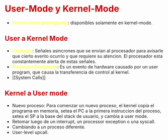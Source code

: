 # <span style="color:#c00000">User-Mode y Kernel-Mode</span>
 
 - <span style="color:#ffff00">Instrucciones privilegiadas</span>: disponibles solamente en kernel-mode.

## <span style="color:#c00000">User a Kernel Mode</span>

- <span style="color:#ffff00">Interrupts</span>: Señales asincrones que se envian al procesador para avisarle que cierto evento ocurrio y que requiere su atencion. El procesador esta constantemente alerta de estas señales.
- <span style="color:#ffff00">Processor Exceptions</span>: Es un evento de hardware causado por un user program, que causa la transferencia de control al kernel.
- [[System Calls]]

## <span style="color:#c00000">Kernel a User mode</span>

- Nuevo proceso: Para comenzar un nuevo proceso, el kernel copia el programa en memoria, setea el PC a la primera instruccion del proceso, setea el SP a la base del stack de usuario, y cambia a user mode.
- Retomar luego de un interrupt, un processor exception o una syscall.
- Cambiando a un proceso diferente.
- User-level upcall.